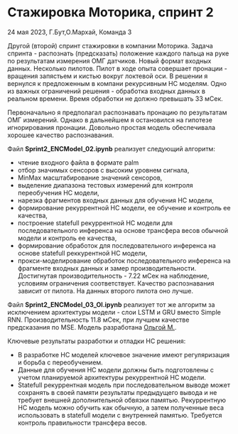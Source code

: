 # Стажировка Моторика, спринт 2

24 мая 2023, Г.Бут,О.Мархай, Команда 3

Другой (второй) спринт стажировки в компании Моторика. Задача спринта - распознать (предсказать) положение каждого пальца на руке по результатам измерения ОМГ датчиков. Новый формат входных данных. Несколько пилотов. Пилот в ходе опыта совершает пронации - вращения запястьем и кистью вокруг локтевой оси. В решении я вернулся к предложенным в компани рекурсивным НС моделям. Одно из важных ограничений решения - обработка входных данных в реальном времени. Время обработки не должно превышать 33 мСек.

Первоначально я предполагал распознавать пронацию по результатам ОМГ измерений. Однако в дальнейшем я остановился на гипотезе игнорирования пронации. Довольно простая модель обеспечивала хорошее качество распознавания. 

Файл **Sprint2_ENCModel_02.ipynb** реализует следующий алгоритм:
- чтение входного файла в формате palm
- отбор значимых сенсоров с высоким уровнем сигнала,    
- MinMax масштабирование значений сенсоров,     
- выделение диапазона тестовых измерений для контроля переобучения НС модели,     
- нарезка фрагментов входных данных для обучения НС модели,      
- формирование рекуррентной НС модели, ее обучение и контроль ее качества,   
- построение statefull рекуррентной НС модели для последовательного инференса на основе трансфера весов обычной модели и контроль ее качества, 
- формирование обработок для последовательного инференса на основе statefull реккурентной НС модели, 
- прокси-моделирование обработок последовательного инференса на фрагменте входных данных и замер производительности. 
Достигнутая производительность - 7.22 мСек на наблюдение, условиям ограничения соответствует. Качество распознавания зависит от пилота. На данных второго пилота оно лучше. 

Файл **Sprint2_ENCModel_03_Ol.ipynb** реализует тот же алгоритм за исключением архитектуры модели - слои LSTM и GRU вместо Simple RNN. 
Производительность 11.8 мСек, при лучшем качестве предсказания по MSE.  Модель разработана [Ольгой М.](https://github.com/OlgaMarkhai).  


Ключевые результаты разработки и отладки НС решения:
- В разработке НС моделей ключевое значение имеют регуляризация и борьба с переобучением.
- Данные для обучения НС модели должны быть подготовлены с учетом планируемой архитектуры рекуррентной НС модели.
- Statefull рекуррентная модель при последовательном выводе может сохранять в своей памяти результаты предыдущего вывода и не требует внешней дополнительной обвязки памятью. Рекуррентную НС модель можно обучить как обычную, а затем полученные веса использовать в statefull модели с внутренней памятью. Требуется контроль правильности трансфера весов.   
